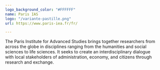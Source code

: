 ```yaml
---
logo_background_color: "#FFFFFF"
name: Paris IAS
logo: "/variante-pastille.png"
url: https://www.paris-iea.fr/fr/

---
```

The Paris Institute for Advanced Studies brings together researchers from across the globe in disciplines ranging from the humanities and social sciences to life sciences. It seeks to create an interdisciplinary dialogue with local stakeholders of administration, economy, and citizens through research and exchange.